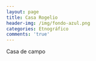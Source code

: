 ```yaml
---
layout: page
title: Casa Rogelio
header-img: /img/fondo-azul.png
categories: Etnográfico
comments: 'true'
---
```



Casa de campo

<div class="photos">
</div>

